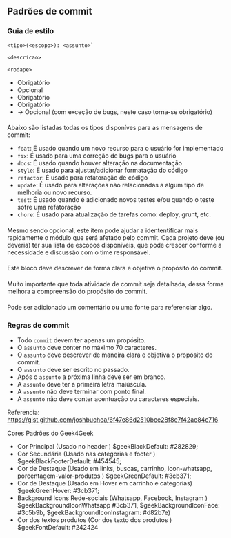 ## Padrões de commit

### **Guia de estilo**

```
<tipo>(<escopo>): <assunto>`

<descricao>

<rodape>
```

* <tipo> Obrigatório
* <scope> Opcional
* <subject> Obrigatório
* <description> Obrigatório
* <footer> -> Opcional (com exceção de bugs, neste caso torna-se obrigatório)

#### **<tipo>**
Abaixo são listadas todas os tipos disponíves para as mensagens de commit:

- `feat`: É usado quando um novo recurso para o usuário for implementado
- `fix`: É usado para uma correção de bugs para o usuário
- `docs`: É usado quando houver alteração na documentação
- `style`: É usado para ajustar/adicionar formatação do código
- `refactor`: É usado para refatoração de código
- `update`: É usado para alterações não relacionadas a algum tipo de melhoria ou novo recurso.
- `test`: É usado quando é adicionado novos testes e/ou quando o teste sofre uma refatoração
- `chore`: É usado para atualização de tarefas como: deploy, grunt, etc.

#### **<escopo>**
Mesmo sendo opcional, este item pode ajudar a idententificar mais rapidamente o módulo que será afetado pelo commit.
Cada projeto deve (ou deveria) ter sua lista de escopos disponíveis, que pode crescer conforme a necessidade e discussão com o time responsável.

#### **<assunto>**
Este bloco deve descrever de forma clara e objetiva o propósito do commit.

#### **<descricao>**
Muito importante que toda atividade de commit seja detalhada, dessa forma melhora a compreensão do propósito do commit.

#### **<rodape>**
Pode ser adicionado um comentário ou uma fonte para referenciar algo.

### **Regras de commit**

- Todo `commit` devem ter apenas um propósito.
- O `assunto` deve conter no máximo 70 caracteres.
- O `assunto` deve descrever de maneira clara e objetiva o propósito do commit.
- O `assunto` deve ser escrito no passado.
- Após o `assunto` a próxima linha deve ser em branco.
- A `assunto` deve ter a primeira letra maiúscula.
- A `assunto` não deve terminar com ponto final.
- A `assunto` não deve conter acentuação ou caracteres especiais.

Referencia: https://gist.github.com/joshbuchea/6f47e86d2510bce28f8e7f42ae84c716


Cores Padrões do Geek4Geek
- Cor Principal (Usado no header ) $geekBlackDefault: #282829;
- Cor Secundária (Usado nas categorias e footer ) $geekBlackFooterDefault: #454545;
- Cor de Destaque (Usado em links, buscas, carrinho, icon-whatsapp, porcentagem-valor-produtos ) $geekGreenDefault: #3cb371;
- Cor de Destaque (Usado em Hover em carrinho e categorias) $geekGreenHover: #3cb371;
- Background Icons Rede-sociais (Whatsapp, Facebook, Instagram ) $geekBackgroundIconWhatsapp #3cb371, $geekBackgroundIconFace: #3c5b9b, $geekBackgroundIconInstagram: #d82b7e)
 - Cor dos textos produtos (Cor dos texto dos produtos ) $geekFontDefault: #242424

